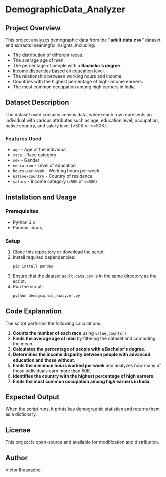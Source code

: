 # **DemographicData_Analyzer**

## **Project Overview**
This project analyzes demographic data from the **"adult.data.csv"** dataset and extracts meaningful insights, including:
- The distribution of different races.
- The average age of men.
- The percentage of people with a **Bachelor’s degree**.
- Income disparities based on education level.
- The relationship between working hours and income.
- Countries with the highest percentage of high-income earners.
- The most common occupation among high earners in India.

## **Dataset Description**
The dataset used contains census data, where each row represents an individual with various attributes such as age, education level, occupation, native country, and salary level (>50K or <=50K).

### **Features Used**
- `age` - Age of the individual
- `race` - Race category
- `sex` - Gender
- `education` - Level of education
- `hours-per-week` - Working hours per week
- `native-country` - Country of residence
- `salary` - Income category (`>50K` or `<=50K`)

## **Installation and Usage**
### **Prerequisites**
- Python 3.x
- Pandas library

### **Setup**
1. Clone this repository or download the script.
2. Install required dependencies:
   ```bash
   pip install pandas
   ```
3. Ensure that the dataset `adult.data.csv` is in the same directory as the script.
4. Run the script:
   ```bash
   python demographic_analyzer.py
   ```

## **Code Explanation**
The script performs the following calculations:
1. **Counts the number of each race** using `value_counts()`.
2. **Finds the average age of men** by filtering the dataset and computing the mean.
3. **Calculates the percentage of people with a Bachelor's degree**.
4. **Determines the income disparity between people with advanced education and those without**.
5. **Finds the minimum hours worked per week** and analyzes how many of those individuals earn more than 50K.
6. **Identifies the country with the highest percentage of high earners**.
7. **Finds the most common occupation among high earners in India**.

## **Expected Output**
When the script runs, it prints key demographic statistics and returns them as a dictionary.

## **License**
This project is open-source and available for modification and distribution.

## **Author**
Victor Iheanacho

